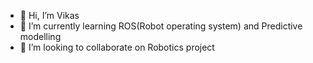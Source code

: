- 👋 Hi, I’m Vikas
- 🌱 I’m currently learning ROS(Robot operating system) and Predictive modelling 
- 💞️ I’m looking to collaborate on Robotics project 


<!---
Vikas-ai56/Vikas-ai56 is a ✨ special ✨ repository because its `README.md` (this file) appears on your GitHub profile.
You can click the Preview link to take a look at your changes.
--->
